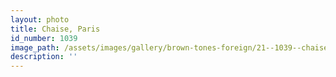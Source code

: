 ```yaml
---
layout: photo
title: Chaise, Paris
id_number: 1039
image_path: /assets/images/gallery/brown-tones-foreign/21--1039--chaise--paris.jpg
description: ''
---
```

